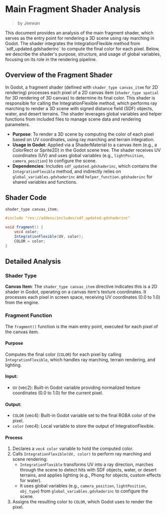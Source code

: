 <div class="container">
    <h1 class="main-heading">Main Fragment Shader Analysis</h1>
    <blockquote class="author">by Jeewan</blockquote>
</div>
This document provides an analysis of the main fragment shader, which serves as the entry point for rendering a 3D scene using ray marching in Godot. The shader integrates the IntegrationFlexible method from `sdf_updated.gdshaderinc` to compute the final color for each pixel. Below, we describe the shader's purpose, structure, and usage of global variables, focusing on its role in the rendering pipeline.

## Overview of the Fragment Shader

In Godot, a fragment shader (defined with `shader_type canvas_item` for 2D rendering) processes each pixel of a 2D canvas item (`shader_type spatial` for 3D rendering of 3D canvas) to determine its final color. This shader is responsible for calling the IntegrationFlexible method, which performs ray marching to render a 3D scene with signed distance field (SDF) objects, water, and desert terrains. The shader leverages global variables and helper functions from included files to manage scene data and rendering parameters.

- **Purpose**: To render a 3D scene by computing the color of each pixel based on UV coordinates, using ray marching and terrain integration.
- **Usage in Godot**: Applied via a ShaderMaterial to a canvas item (e.g., a ColorRect or Sprite2D) in the Godot scene tree. The shader receives UV coordinates (UV) and uses global variables (e.g., `lightPosition`, `camera_position`) to configure the scene.
- **Dependencies**: Includes `sdf_updated.gdshaderinc`, which contains the `IntegrationFlexible` method, and indirectly relies on `global_variables.gdshaderinc` and `helper_function.gdshaderinc` for shared variables and functions.

## Shader Code

```glsl
shader_type canvas_item;

#include "res://addons/includes/sdf_updated.gdshaderinc"

void fragment() {
    vec4 color;
    IntegrationFlexible(UV, color);
    COLOR = color;
}
```

## Detailed Analysis

### Shader Type

**Canvas Item**: The `shader_type canvas_item` directive indicates this is a 2D shader in Godot, operating on a canvas item's texture coordinates. It processes each pixel in screen space, receiving UV coordinates (0.0 to 1.0) from the engine.

### Fragment Function

The `fragment()` function is the main entry point, executed for each pixel of the canvas item.

#### Purpose
Computes the final color (`COLOR`) for each pixel by calling `IntegrationFlexible`, which handles ray marching, terrain rendering, and lighting.

#### **Input:**
- `UV` (vec2): Built-in Godot variable providing normalized texture coordinates (0.0 to 1.0) for the current pixel.

#### **Output:**
- `COLOR` (vec4): Built-in Godot variable set to the final RGBA color of the pixel.
- `color` (vec4): Local variable to store the output of IntegrationFlexible.

#### Process

1. Declares a `vec4 color` variable to hold the computed color.
2. Calls `IntegrationFlexible(UV, color)` to perform ray marching and scene rendering:
   - `IntegrationFlexible` transforms UV into a ray direction, marches through the scene to detect hits with SDF objects, water, or desert terrains, and applies lighting (e.g., Phong for objects, custom effects for water).
   - It uses global variables (e.g., `camera_position`, `lightPosition`, `obj_type`) from `global_variables.gdshaderinc` to configure the scene.
3. Assigns the resulting color to `COLOR`, which Godot uses to render the pixel.

